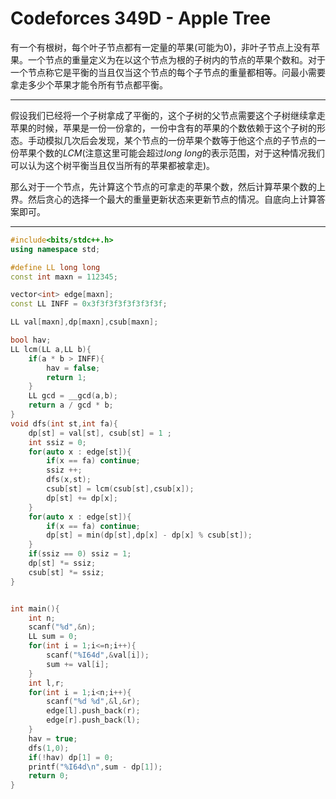 # Codeforces 349D - Apple Tree

有一个有根树，每个叶子节点都有一定量的苹果(可能为0)，非叶子节点上没有苹果。一个节点的重量定义为在以这个节点为根的子树内的节点的苹果个数和。对于一个节点称它是平衡的当且仅当这个节点的每个子节点的重量都相等。问最小需要拿走多少个苹果才能令所有节点都平衡。

---

假设我们已经将一个子树拿成了平衡的，这个子树的父节点需要这个子树继续拿走苹果的时候，苹果是一份一份拿的，一份中含有的苹果的个数依赖于这个子树的形态。手动模拟几次后会发现，某个节点的一份苹果个数等于他这个点的子节点的一份苹果个数的$LCM$(注意这里可能会超过$long\ long$的表示范围，对于这种情况我们可以认为这个树平衡当且仅当所有的苹果都被拿走)。

那么对于一个节点，先计算这个节点的可拿走的苹果个数，然后计算苹果个数的上界。然后贪心的选择一个最大的重量更新状态来更新节点的情况。自底向上计算答案即可。

---

```cpp
#include<bits/stdc++.h>
using namespace std;

#define LL long long 
const int maxn = 112345;

vector<int> edge[maxn];
const LL INFF = 0x3f3f3f3f3f3f3f3f;

LL val[maxn],dp[maxn],csub[maxn];

bool hav;
LL lcm(LL a,LL b){
    if(a * b > INFF){
        hav = false;
        return 1;
    }
    LL gcd = __gcd(a,b);
    return a / gcd * b;
}
void dfs(int st,int fa){
    dp[st] = val[st], csub[st] = 1 ;
    int ssiz = 0;
    for(auto x : edge[st]){
        if(x == fa) continue;
        ssiz ++;
        dfs(x,st);
        csub[st] = lcm(csub[st],csub[x]); 
        dp[st] += dp[x];
    }
    for(auto x : edge[st]){
        if(x == fa) continue;
        dp[st] = min(dp[st],dp[x] - dp[x] % csub[st]);
    }
    if(ssiz == 0) ssiz = 1;
    dp[st] *= ssiz;
    csub[st] *= ssiz;
}


int main(){
    int n;
    scanf("%d",&n);
    LL sum = 0;
    for(int i = 1;i<=n;i++){
        scanf("%I64d",&val[i]);
        sum += val[i];
    }
    int l,r;
    for(int i = 1;i<n;i++){
        scanf("%d %d",&l,&r);
        edge[l].push_back(r);
        edge[r].push_back(l);
    }
    hav = true;
    dfs(1,0);
    if(!hav) dp[1] = 0;
    printf("%I64d\n",sum - dp[1]);
    return 0;
}
```

